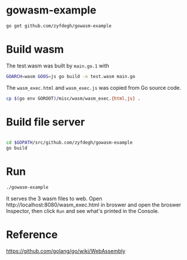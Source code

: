# gowasm-example

```sh
go get github.com/zyfdegh/gowasm-example
```

# Build wasm

The test.wasm was built by `main.go.1` with

```sh
GOARCH=wasm GOOS=js go build -o test.wasm main.go
```

The `wasm_exec.html` and `wasm_exec.js` was copied from Go source code.
```sh
cp $(go env GOROOT)/misc/wasm/wasm_exec.{html,js} .
```

# Build file server

```sh

cd $GOPATH/src/github.com/zyfdegh/gowasm-example
go build
```

# Run

```sh
./gowasm-example
```

It serves the 3 wasm files to web. Open http://localhost:8080/wasm_exec.html in broswer
and open the broswer Inspector, then click `Run` and see what's printed in the Console.

# Reference
https://github.com/golang/go/wiki/WebAssembly
